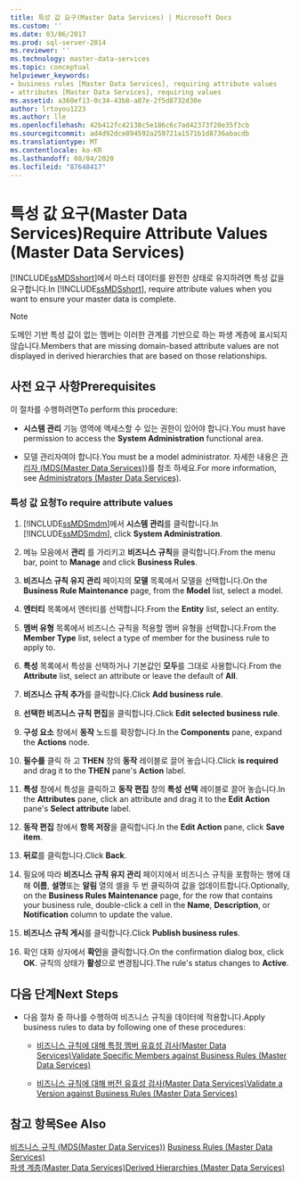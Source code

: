 ```yaml
---
title: 특성 값 요구(Master Data Services) | Microsoft Docs
ms.custom: ''
ms.date: 03/06/2017
ms.prod: sql-server-2014
ms.reviewer: ''
ms.technology: master-data-services
ms.topic: conceptual
helpviewer_keywords:
- business rules [Master Data Services], requiring attribute values
- attributes [Master Data Services], requiring values
ms.assetid: a360ef13-0c34-43b8-a87e-2f5d8732d30e
author: lrtoyou1223
ms.author: lle
ms.openlocfilehash: 42b412fc42138c5e186c6c7ad42373f20e35f3cb
ms.sourcegitcommit: ad4d92dce894592a259721a1571b1d8736abacdb
ms.translationtype: MT
ms.contentlocale: ko-KR
ms.lasthandoff: 08/04/2020
ms.locfileid: "87648417"
---
```

# <a name="require-attribute-values-master-data-services"></a><span data-ttu-id="879a9-102">특성 값 요구(Master Data Services)</span><span class="sxs-lookup"><span data-stu-id="879a9-102">Require Attribute Values (Master Data Services)</span></span>
  <span data-ttu-id="879a9-103">[!INCLUDE[ssMDSshort](../includes/ssmdsshort-md.md)]에서 마스터 데이터를 완전한 상태로 유지하려면 특성 값을 요구합니다.</span><span class="sxs-lookup"><span data-stu-id="879a9-103">In [!INCLUDE[ssMDSshort](../includes/ssmdsshort-md.md)], require attribute values when you want to ensure your master data is complete.</span></span>  
  
> [!NOTE]  
>  <span data-ttu-id="879a9-104">도메인 기반 특성 값이 없는 멤버는 이러한 관계를 기반으로 하는 파생 계층에 표시되지 않습니다.</span><span class="sxs-lookup"><span data-stu-id="879a9-104">Members that are missing domain-based attribute values are not displayed in derived hierarchies that are based on those relationships.</span></span>  
  
## <a name="prerequisites"></a><span data-ttu-id="879a9-105">사전 요구 사항</span><span class="sxs-lookup"><span data-stu-id="879a9-105">Prerequisites</span></span>  
 <span data-ttu-id="879a9-106">이 절차를 수행하려면</span><span class="sxs-lookup"><span data-stu-id="879a9-106">To perform this procedure:</span></span>  
  
-   <span data-ttu-id="879a9-107">**시스템 관리** 기능 영역에 액세스할 수 있는 권한이 있어야 합니다.</span><span class="sxs-lookup"><span data-stu-id="879a9-107">You must have permission to access the **System Administration** functional area.</span></span>  
  
-   <span data-ttu-id="879a9-108">모델 관리자여야 합니다.</span><span class="sxs-lookup"><span data-stu-id="879a9-108">You must be a model administrator.</span></span> <span data-ttu-id="879a9-109">자세한 내용은 [관리자 &#40;MDS(Master Data Services)&#41;](administrators-master-data-services.md)를 참조 하세요.</span><span class="sxs-lookup"><span data-stu-id="879a9-109">For more information, see [Administrators &#40;Master Data Services&#41;](administrators-master-data-services.md).</span></span>  
  
### <a name="to-require-attribute-values"></a><span data-ttu-id="879a9-110">특성 값 요청</span><span class="sxs-lookup"><span data-stu-id="879a9-110">To require attribute values</span></span>  
  
1.  <span data-ttu-id="879a9-111">[!INCLUDE[ssMDSmdm](../includes/ssmdsmdm-md.md)]에서 **시스템 관리**를 클릭합니다.</span><span class="sxs-lookup"><span data-stu-id="879a9-111">In [!INCLUDE[ssMDSmdm](../includes/ssmdsmdm-md.md)], click **System Administration**.</span></span>  
  
2.  <span data-ttu-id="879a9-112">메뉴 모음에서 **관리** 를 가리키고 **비즈니스 규칙**을 클릭합니다.</span><span class="sxs-lookup"><span data-stu-id="879a9-112">From the menu bar, point to **Manage** and click **Business Rules**.</span></span>  
  
3.  <span data-ttu-id="879a9-113">**비즈니스 규칙 유지 관리** 페이지의 **모델** 목록에서 모델을 선택합니다.</span><span class="sxs-lookup"><span data-stu-id="879a9-113">On the **Business Rule Maintenance** page, from the **Model** list, select a model.</span></span>  
  
4.  <span data-ttu-id="879a9-114">**엔터티** 목록에서 엔터티를 선택합니다.</span><span class="sxs-lookup"><span data-stu-id="879a9-114">From the **Entity** list, select an entity.</span></span>  
  
5.  <span data-ttu-id="879a9-115">**멤버 유형** 목록에서 비즈니스 규칙을 적용할 멤버 유형을 선택합니다.</span><span class="sxs-lookup"><span data-stu-id="879a9-115">From the **Member Type** list, select a type of member for the business rule to apply to.</span></span>  
  
6.  <span data-ttu-id="879a9-116">**특성** 목록에서 특성을 선택하거나 기본값인 **모두**를 그대로 사용합니다.</span><span class="sxs-lookup"><span data-stu-id="879a9-116">From the **Attribute** list, select an attribute or leave the default of **All**.</span></span>  
  
7.  <span data-ttu-id="879a9-117">**비즈니스 규칙 추가**를 클릭합니다.</span><span class="sxs-lookup"><span data-stu-id="879a9-117">Click **Add business rule**.</span></span>  
  
8.  <span data-ttu-id="879a9-118">**선택한 비즈니스 규칙 편집**을 클릭합니다.</span><span class="sxs-lookup"><span data-stu-id="879a9-118">Click **Edit selected business rule**.</span></span>  
  
9. <span data-ttu-id="879a9-119">**구성 요소** 창에서 **동작** 노드를 확장합니다.</span><span class="sxs-lookup"><span data-stu-id="879a9-119">In the **Components** pane, expand the **Actions** node.</span></span>  
  
10. <span data-ttu-id="879a9-120">**필수를** 클릭 하 고 **THEN** 창의 **동작** 레이블로 끌어 놓습니다.</span><span class="sxs-lookup"><span data-stu-id="879a9-120">Click **is required** and drag it to the **THEN** pane's **Action** label.</span></span>  
  
11. <span data-ttu-id="879a9-121">**특성** 창에서 특성을 클릭하고 **동작 편집** 창의 **특성 선택** 레이블로 끌어 놓습니다.</span><span class="sxs-lookup"><span data-stu-id="879a9-121">In the **Attributes** pane, click an attribute and drag it to the **Edit Action** pane's **Select attribute** label.</span></span>  
  
12. <span data-ttu-id="879a9-122">**동작 편집** 창에서 **항목 저장**을 클릭합니다.</span><span class="sxs-lookup"><span data-stu-id="879a9-122">In the **Edit Action** pane, click **Save item**.</span></span>  
  
13. <span data-ttu-id="879a9-123">**뒤로**를 클릭합니다.</span><span class="sxs-lookup"><span data-stu-id="879a9-123">Click **Back**.</span></span>  
  
14. <span data-ttu-id="879a9-124">필요에 따라 **비즈니스 규칙 유지 관리** 페이지에서 비즈니스 규칙을 포함하는 행에 대해 **이름**, **설명**또는 **알림** 열의 셀을 두 번 클릭하여 값을 업데이트합니다.</span><span class="sxs-lookup"><span data-stu-id="879a9-124">Optionally, on the **Business Rules Maintenance** page, for the row that contains your business rule, double-click a cell in the **Name**, **Description**, or **Notification** column to update the value.</span></span>  
  
15. <span data-ttu-id="879a9-125">**비즈니스 규칙 게시**를 클릭합니다.</span><span class="sxs-lookup"><span data-stu-id="879a9-125">Click **Publish business rules**.</span></span>  
  
16. <span data-ttu-id="879a9-126">확인 대화 상자에서 **확인**을 클릭합니다.</span><span class="sxs-lookup"><span data-stu-id="879a9-126">On the confirmation dialog box, click **OK**.</span></span> <span data-ttu-id="879a9-127">규칙의 상태가 **활성**으로 변경됩니다.</span><span class="sxs-lookup"><span data-stu-id="879a9-127">The rule's status changes to **Active**.</span></span>  
  
## <a name="next-steps"></a><span data-ttu-id="879a9-128">다음 단계</span><span class="sxs-lookup"><span data-stu-id="879a9-128">Next Steps</span></span>  
  
-   <span data-ttu-id="879a9-129">다음 절차 중 하나를 수행하여 비즈니스 규칙을 데이터에 적용합니다.</span><span class="sxs-lookup"><span data-stu-id="879a9-129">Apply business rules to data by following one of these procedures:</span></span>  
  
    -   [<span data-ttu-id="879a9-130">비즈니스 규칙에 대해 특정 멤버 유효성 검사&#40;Master Data Services&#41;</span><span class="sxs-lookup"><span data-stu-id="879a9-130">Validate Specific Members against Business Rules &#40;Master Data Services&#41;</span></span>](../../2014/master-data-services/validate-specific-members-against-business-rules-master-data-services.md)  
  
    -   [<span data-ttu-id="879a9-131">비즈니스 규칙에 대해 버전 유효성 검사&#40;Master Data Services&#41;</span><span class="sxs-lookup"><span data-stu-id="879a9-131">Validate a Version against Business Rules &#40;Master Data Services&#41;</span></span>](../../2014/master-data-services/validate-a-version-against-business-rules-master-data-services.md)  
  
## <a name="see-also"></a><span data-ttu-id="879a9-132">참고 항목</span><span class="sxs-lookup"><span data-stu-id="879a9-132">See Also</span></span>  
 <span data-ttu-id="879a9-133">[비즈니스 규칙 &#40;MDS(Master Data Services)&#41;](../../2014/master-data-services/business-rules-master-data-services.md) </span><span class="sxs-lookup"><span data-stu-id="879a9-133">[Business Rules &#40;Master Data Services&#41;](../../2014/master-data-services/business-rules-master-data-services.md) </span></span>  
 [<span data-ttu-id="879a9-134">파생 계층&#40;Master Data Services&#41;</span><span class="sxs-lookup"><span data-stu-id="879a9-134">Derived Hierarchies &#40;Master Data Services&#41;</span></span>](../../2014/master-data-services/derived-hierarchies-master-data-services.md)  
  
  
